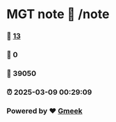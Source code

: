# MGT note :link: /note 
### :page_facing_up: [13](/note/tag.html) 
### :speech_balloon: 0 
### :hibiscus: 39050 
### :alarm_clock: 2025-03-09 00:29:09 
### Powered by :heart: [Gmeek](https://github.com/Meekdai/Gmeek)
